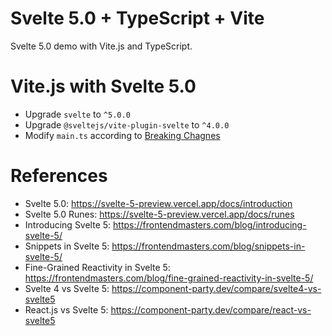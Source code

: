 Svelte 5.0 + TypeScript + Vite
=========================

Svelte 5.0 demo with Vite.js and TypeScript.

# Vite.js with Svelte 5.0

- Upgrade `svelte` to `^5.0.0`
- Upgrade `@sveltejs/vite-plugin-svelte` to `^4.0.0`
- Modify `main.ts` according to [Breaking Chagnes](https://svelte-5-preview.vercel.app/docs/breaking-changes)

# References

* Svelte 5.0: https://svelte-5-preview.vercel.app/docs/introduction
* Svelte 5.0 Runes: https://svelte-5-preview.vercel.app/docs/runes
* Introducing Svelte 5: https://frontendmasters.com/blog/introducing-svelte-5/
* Snippets in Svelte 5: https://frontendmasters.com/blog/snippets-in-svelte-5/
* Fine-Grained Reactivity in Svelte 5: https://frontendmasters.com/blog/fine-grained-reactivity-in-svelte-5/
* Svelte 4 vs Svelte 5: https://component-party.dev/compare/svelte4-vs-svelte5
* React.js vs Svelte 5: https://component-party.dev/compare/react-vs-svelte5
